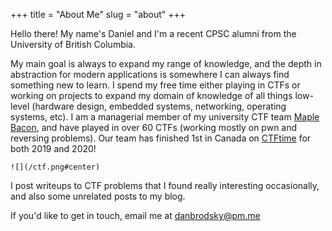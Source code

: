+++
title = "About Me"
slug = "about"
+++

Hello there! My name's Daniel and I'm a recent CPSC alumni from the University of British Columbia.

My main goal is always to expand my range of knowledge, and the depth in abstraction for modern applications is somewhere I can always find something new to learn. I spend my free time either playing in CTFs or working on projects to expand my domain of knowledge of all things low-level (hardware design, embedded systems, networking, operating systems, etc). I am a managerial member of my university CTF team [Maple Bacon](https://ubcctf.github.io/), and have played in over 60 CTFs (working mostly on pwn and reversing problems). Our team has finished 1st in Canada on [CTFtime](https://ctftime.org/team/73723) for both 2019 and 2020!

    ![](/ctf.png#center)

I post writeups to CTF problems that I found really interesting occasionally, and also some unrelated posts to my blog.

If you'd like to get in touch, email me at [danbrodsky@pm.me](mailto:danbrodsky@pm.me)

&nbsp;&nbsp;&nbsp;
